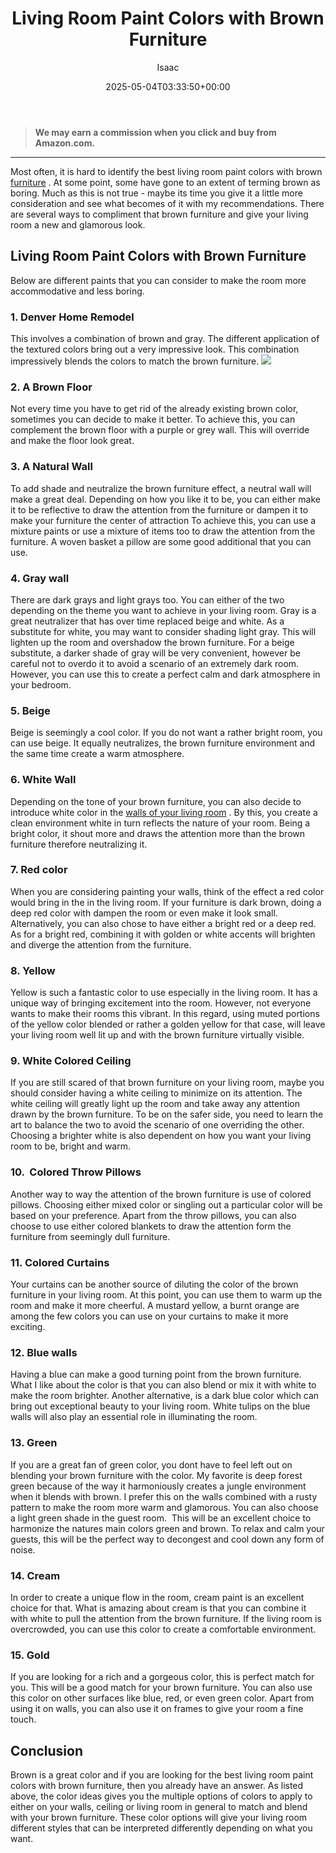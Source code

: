 ﻿---
author: Isaac
layout: post
title: Living Room Paint Colors with Brown Furniture
date: '2025-05-04T03:33:50+00:00'
categories:
- DIY Paintings
- Product Reviews
tags: []
slug: /living-room-paint-colors-with-brown-furniture/
lastmod: 2025-05-07T12:21:28+03:00
---
> **We may earn a commission when you click and buy from Amazon.com.**
>

---
Most often, it is hard to identify the best living room paint colors with brown
[furniture](https://pestpolicy.com/best-chalk-paint-for-furniture/)
. At some point, some have gone to an extent of terming brown as boring.
Much as this is not true - maybe its time you give it a little more consideration and see what becomes of it with my recommendations.
There are several ways to compliment that brown furniture and give your living room a new and glamorous look.
## **Living Room Paint Colors with Brown Furniture**
Below are different paints that you can consider to make the room more accommodative and less boring.
### 1. Denver Home Remodel
This involves a combination of brown and gray. The different application of the textured colors bring out a very impressive look.
This combination impressively blends the colors to match the brown furniture.
![](/assets/img/03/Living-Room-Paint-Colors-with-Brown-Furniture-300x225.jpg)
### 2. A Brown Floor
Not every time you have to get rid of the already existing brown color, sometimes you can decide to make it better.
To achieve this, you can complement the brown floor with a purple or grey wall. This will override and make the floor look great.
### 3. A Natural Wall
To add shade and neutralize the brown furniture effect, a neutral wall will make a great deal.
Depending on how you like it to be, you can either make it to be reflective to draw the attention from the furniture or dampen it to make your furniture the center of attraction
To achieve this, you can use a mixture paints or use a mixture of items too to draw the attention from the furniture. A woven basket a pillow are some good additional that you can use.
### 4. Gray wall
There are dark grays and light grays too. You can either of the two depending on the theme you want to achieve in your living room.
Gray is a great neutralizer that has over time replaced beige and white. As a substitute for white, you may want to consider shading light gray.
This will lighten up the room and overshadow the brown furniture. For a beige substitute, a darker shade of gray will be very convenient, however be careful not to overdo it to avoid a scenario of an extremely dark room.
However, you can use this to create a perfect calm and dark atmosphere in your bedroom.
### 5. Beige
Beige is seemingly a cool color. If you do not want a rather bright room, you can use beige.
It equally neutralizes, the brown furniture environment and the same time create a warm atmosphere.
### 6. White Wall
Depending on the tone of your brown furniture, you can also decide to introduce white color in the
[walls of your living room](https://pestpolicy.com/best-undercoat-paint/)
.
By this, you create a clean environment white in turn reflects the nature of your room.
Being a bright color, it shout more and draws the attention more than the brown furniture therefore neutralizing it.
### 7. Red color
When you are considering painting your walls, think of the effect a red color would bring in the in the living room.
If your furniture is dark brown, doing a deep red color with dampen the room or even make it look small. Alternatively, you can also chose to have either a bright red or a deep red.
As for a bright red, combining it with golden or white accents will brighten and diverge the attention from the furniture.
### 8. Yellow
Yellow is such a fantastic color to use especially in the living room. It has a unique way of bringing excitement into the room. However, not everyone wants to make their rooms this vibrant.
In this regard, using muted portions of the yellow color blended or rather a golden yellow for that case, will leave your living room well lit up and with the brown furniture virtually visible.
### 9. White Colored Ceiling
If you are still scared of that brown furniture on your living room, maybe you should consider having a white ceiling to minimize on its attention.
The white ceiling will greatly light up the room and take away any attention drawn by the brown furniture.
To be on the safer side, you need to learn the art to balance the two to avoid the scenario of one overriding the other.
Choosing a brighter white is also dependent on how you want your living room to be, bright and warm.
### 10.  Colored Throw Pillows
Another way to way the attention of the brown furniture is use of colored pillows. Choosing either mixed color or singling out a particular color will be based on your preference.
Apart from the throw pillows, you can also choose to use either colored blankets to draw the attention form the furniture from seemingly dull furniture.
### 11. Colored Curtains
Your curtains can be another source of diluting the color of the brown furniture in your living room.
At this point, you can use them to warm up the room and make it more cheerful.
A mustard yellow, a burnt orange are among the few colors you can use on your curtains to make it more exciting.
### 12. Blue walls
Having a blue can make a good turning point from the brown furniture. What I like about the color is that you can also blend or mix it with white to make the room brighter.
Another alternative, is a dark blue color which can bring out exceptional beauty to your living room.
White tulips on the blue walls will also play an essential role in illuminating the room.
### 13. Green
If you are a great fan of green color, you dont have to feel left out on blending your brown furniture with the color.
My favorite is deep forest green because of the way it harmoniously creates a jungle environment when it blends with brown.
I prefer this on the walls combined with a rusty pattern to make the room more warm and glamorous.
You can also choose a light green shade in the guest room.  This will be an excellent choice to harmonize the natures main colors green and brown.
To relax and calm your guests, this will be the perfect way to decongest and cool down any form of noise.
### 14. Cream
In order to create a unique flow in the room, cream paint is an excellent choice for that.
What is amazing about cream is that you can combine it with white to pull the attention from the brown furniture.
If the living room is overcrowded, you can use this color to create a comfortable environment.
### 15. Gold
If you are looking for a rich and a gorgeous color, this is perfect match for you. This will be a good match for your brown furniture.
You can also use this color on other surfaces like blue, red, or even green color.
Apart from using it on walls, you can also use it on frames to give your room a fine touch.
## Conclusion
Brown is a great color and if you are looking for the best living room paint colors with brown furniture, then you already have an answer.
As listed above, the color ideas gives you the multiple options of colors to apply to either on your walls, ceiling or living room in general to match and blend with your brown furniture.
These color options will give your living room different styles that can be interpreted differently depending on what you want.